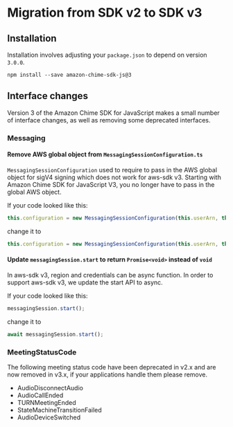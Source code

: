 # Migration from SDK v2 to SDK v3

## Installation

Installation involves adjusting your `package.json` to depend on version `3.0.0`.

```shell
npm install --save amazon-chime-sdk-js@3
```

## Interface changes

Version 3 of the Amazon Chime SDK for JavaScript makes a small number of interface
changes, as well as removing some deprecated interfaces.

### Messaging
#### Remove AWS global object from `MessagingSessionConfiguration.ts`
`MessagingSessionConfiguration` used to require to pass in the AWS global object for sigV4 signing which does not 
work for aws-sdk v3. Starting with Amazon Chime SDK for JavaScript V3, you no longer have to pass in the global AWS object.

If your code looked like this:

```typescript
this.configuration = new MessagingSessionConfiguration(this.userArn, this.sessionId, endpoint.Endpoint.Url, chime, AWS);
```

change it to

```typescript
this.configuration = new MessagingSessionConfiguration(this.userArn, this.sessionId, endpoint.Endpoint.Url, chime);
```

#### Update `messagingSession.start` to return `Promise<void>` instead of `void`
In aws-sdk v3, region and credentials can be async function. In order to support aws-sdk v3, we update the start API 
to async.

If your code looked like this:

```typescript
messagingSession.start();
```

change it to

```typescript
await messagingSession.start();
```

### MeetingStatusCode
The following meeting status code have been deprecated in v2.x and are now removed in v3.x, if your applications 
handle them please remove.
- AudioDisconnectAudio
- AudioCallEnded
- TURNMeetingEnded
- StateMachineTransitionFailed
- AudioDeviceSwitched